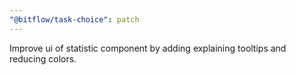 ```yaml
---
"@bitflow/task-choice": patch
---
```


Improve ui of statistic component by adding explaining tooltips and reducing colors.
